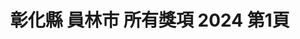 ---
title: "彰化縣 員林市 所有獎項 2024 第1頁"
description: "彰化縣 員林市 所有獎項 2024 獲獎餐廳 第1頁"
keywords:
  - 美食競賽
  - 台灣美食
  - 美食精選
datePublished: "2025-06-30"
dateModified: "2025-07-07"
city: "彰化縣"
district: "員林市"
award: "所有獎項"
year: "2024"
page: 1
count: 1

restaurants:
  - name: "玖麵 牛肉麵"
    city: "彰化縣"
    district: "員林市"
    address: "510彰化縣員林市莒光路422號"
    phone: "048332260"
    geo: "23.96171098826614, 120.56692958620958"
    link: "彰化縣/員林市/玖麵_牛肉麵"
    google_map: "https://maps.app.goo.gl/HzbC9MXh2D1DwHvP6"
    footinder: "https://footinder.com.tw/%E5%BD%B0%E5%8C%96%E7%B8%A3%E5%93%A1%E6%9E%97%E5%B8%82/58478/"
    award:
    - name: "台北國際牛肉麵節"
      year: "2024"
---
